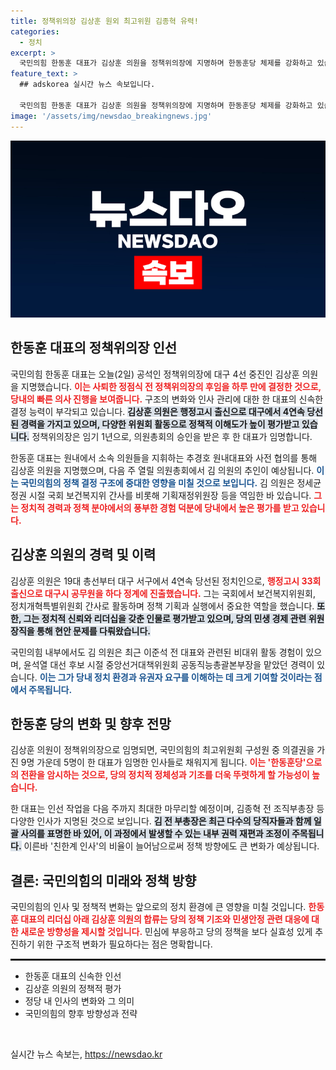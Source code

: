 ```yaml
---
title: 정책위의장 김상훈 원외 최고위원 김종혁 유력!
categories:
  - 정치
excerpt: >
  국민의힘 한동훈 대표가 김상훈 의원을 정책위의장에 지명하며 한동훈당 체제를 강화하고 있습니다. 친한계 인사들로 구성된 당직 인선이 가져올 변화에 귀추가 주목됩니다!
feature_text: >
  ## adskorea 실시간 뉴스 속보입니다.

  국민의힘 한동훈 대표가 김상훈 의원을 정책위의장에 지명하며 한동훈당 체제를 강화하고 있습니다. 친한계 인사들로 구성된 당직 인선이 가져올 변화에 귀추가 주목됩니다!
image: '/assets/img/newsdao_breakingnews.jpg'
---
```


<p><img src="/assets/img/newsdao_breakingnews.jpg" alt="adskorea 속보" /></p>

<h2 data-ke-size="size26">한동훈 대표의 정책위의장 인선</h2>

<p data-ke-size="size16">국민의힘 한동훈 대표는 오늘(2일) 공석인 정책위의장에 대구 4선 중진인 김상훈 의원을 지명했습니다. <b><span style="color: #ee2323;">이는 사퇴한 정점식 전 정책위의장의 후임을 하루 만에 결정한 것으로, 당내의 빠른 의사 진행을 보여줍니다.</span></b> 구조의 변화와 인사 관리에 대한 한 대표의 신속한 결정 능력이 부각되고 있습니다. <b><span style="background-color: #21538527;">김상훈 의원은 행정고시 출신으로 대구에서 4연속 당선된 경력을 가지고 있으며, 다양한 위원회 활동으로 정책적 이해도가 높이 평가받고 있습니다.</span></b> 정책위의장은 임기 1년으로, 의원총회의 승인을 받은 후 한 대표가 임명합니다.</p>

<p data-ke-size="size16">한동훈 대표는 원내에서 소속 의원들을 지휘하는 추경호 원내대표와 사전 협의를 통해 김상훈 의원을 지명했으며, 다음 주 열릴 의원총회에서 김 의원의 추인이 예상됩니다. <b><span style="color: #1a5490;">이는 국민의힘의 정책 결정 구조에 중대한 영향을 미칠 것으로 보입니다.</span></b> 김 의원은 정세균 정권 시절 국회 보건복지위 간사를 비롯해 기획재정위원장 등을 역임한 바 있습니다. <b><span style="color: #ee2323;">그는 정치적 경력과 정책 분야에서의 풍부한 경험 덕분에 당내에서 높은 평가를 받고 있습니다.</span></b></p>

<h2 data-ke-size="size26">김상훈 의원의 경력 및 이력</h2>

<p data-ke-size="size16">김상훈 의원은 19대 총선부터 대구 서구에서 4연속 당선된 정치인으로, <b><span style="color: #ee2323;">행정고시 33회 출신으로 대구시 공무원을 하다 정계에 진출했습니다.</span></b> 그는 국회에서 보건복지위원회, 정치개혁특별위원회 간사로 활동하며 정책 기획과 실행에서 중요한 역할을 했습니다. <b><span style="background-color: #21538527;">또한, 그는 정치적 신뢰와 리더십을 갖춘 인물로 평가받고 있으며, 당의 민생 경제 관련 위원장직을 통해 현안 문제를 다뤄왔습니다.</span></b></p>

<p data-ke-size="size16">국민의힘 내부에서도 김 의원은 최근 이준석 전 대표와 관련된 비대위 활동 경험이 있으며, 윤석열 대선 후보 시절 중앙선거대책위원회 공동직능총괄본부장을 맡았던 경력이 있습니다. <b><span style="color: #1a5490;">이는 그가 당내 정치 환경과 유권자 요구를 이해하는 데 크게 기여할 것이라는 점에서 주목됩니다.</span></b></p>

<h2 data-ke-size="size26">한동훈 당의 변화 및 향후 전망</h2>

<p data-ke-size="size16">김상훈 의원이 정책위의장으로 임명되면, 국민의힘의 최고위원회 구성원 중 의결권을 가진 9명 가운데 5명이 한 대표가 임명한 인사들로 채워지게 됩니다. <b><span style="color: #ee2323;">이는 '한동훈당'으로의 전환을 암시하는 것으로, 당의 정치적 정체성과 기조를 더욱 뚜렷하게 할 가능성이 높습니다.</span></b></p>

<p data-ke-size="size16">한 대표는 인선 작업을 다음 주까지 최대한 마무리할 예정이며, 김종혁 전 조직부총장 등 다양한 인사가 지명된 것으로 보입니다. <b><span style="background-color: #21538527;">김 전 부총장은 최근 다수의 당직자들과 함께 일괄 사의를 표명한 바 있어, 이 과정에서 발생할 수 있는 내부 권력 재편과 조정이 주목됩니다.</span></b> 이른바 '친한계 인사'의 비율이 늘어남으로써 정책 방향에도 큰 변화가 예상됩니다.</p>

<h2 data-ke-size="size26">결론: 국민의힘의 미래와 정책 방향</h2>

<p data-ke-size="size16">국민의힘의 인사 및 정책적 변화는 앞으로의 정치 환경에 큰 영향을 미칠 것입니다. <b><span style="color: #ee2323;">한동훈 대표의 리더십 아래 김상훈 의원의 합류는 당의 정책 기조와 민생안정 관련 대응에 대한 새로운 방향성을 제시할 것입니다.</span></b> 민심에 부응하고 당의 정책을 보다 실효성 있게 추진하기 위한 구조적 변화가 필요하다는 점은 명확합니다.</p>

<hr style="height: 3px;">

<ul>
  <li>한동훈 대표의 신속한 인선</li>
  <li>김상훈 의원의 정책적 평가</li>
  <li>정당 내 인사의 변화와 그 의미</li>
  <li>국민의힘의 향후 방향성과 전략</li>
</ul>

<p data-ke-size="size16">&nbsp;</p>
실시간 뉴스 속보는, <a href="https://newsdao.kr" rel="dofollow">https://newsdao.kr</a>


